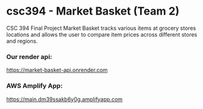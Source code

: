 # csc394 - Market Basket (Team 2)
CSC 394 Final Project Market Basket tracks various items at grocery stores locations and allows the user to compare item prices across different stores and regions.

### Our render api:
https://market-basket-api.onrender.com

### AWS Amplify App:
https://main.dm39ssakb6y0g.amplifyapp.com
